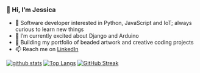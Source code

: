 ### 👋 Hi, I’m Jessica
- 👀  Software developer interested in Python, JavaScript and IoT; always curious to learn new things
- 🌱  I’m currently excited about Django and Arduino
- 💞️  Building my portfolio of beaded artwork and creative coding projects
- 📫  Reach me on <a href="https://www.linkedin.com/in/jessicakincaid" target="_blank">LinkedIn</a>

[![github stats](https://github-readme-stats.vercel.app/api?username=j-kincaid)](https://github.com/j-kincaid/github-readme-stats)
[![Top Langs](https://github-readme-stats.vercel.app/api/top-langs/?username=j-kincaid)](https://github.com/j-kincaid/github-readme-stats)
[![GitHub Streak](https://github-readme-streak-stats.herokuapp.com?user=j-kincaid&theme=dark&date_format=M%20j%5B%2C%20Y%5D)](https://git.io/streak-stats)
<!---
j-kincaid/j-kincaid is a ✨ special ✨ repository because its `README.md` (this file) appears on your GitHub profile.
You can click the Preview link to take a look at your changes.
--->
